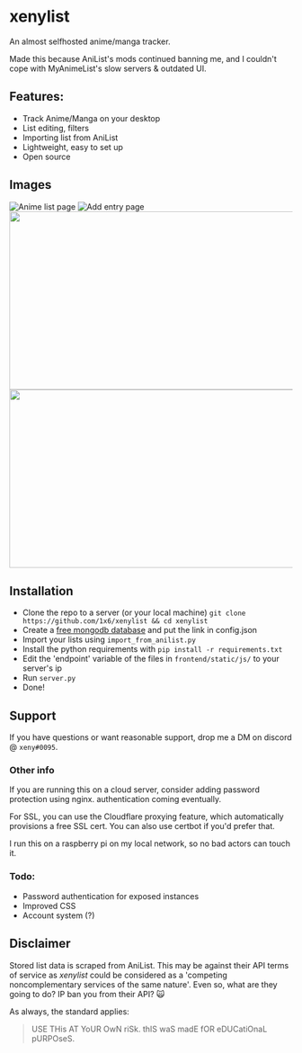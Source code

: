 
# xenylist
An almost selfhosted anime/manga tracker. 

Made this because AniList's mods continued banning me, and I couldn't cope with MyAnimeList's slow servers & outdated UI.

## Features:
 - Track Anime/Manga on your desktop
 - List editing, filters
 - Importing list from AniList
 - Lightweight, easy to set up
 - Open source

## Images
![Anime list page]()
![Add entry page]()
<img src="https://user-images.githubusercontent.com/44981148/189462374-8232d4dc-8689-4af5-8134-7e4e480bcf15.png" width="640" height="317" />
<img src="https://user-images.githubusercontent.com/44981148/189462434-669836df-baf8-4f35-bb6a-15db68af209f.png" width="640" height="317" />

## Installation

 - Clone the repo to a server (or your local machine)
  `git clone https://github.com/1x6/xenylist && cd xenylist`
 - Create a [free mongodb database](https://www.mongodb.com/cloud/atlas/) and put the link in config.json
 - Import your lists using `import_from_anilist.py`
 - Install the python requirements with `pip install -r requirements.txt`
 - Edit the 'endpoint' variable of the files in `frontend/static/js/` to your server's ip
 - Run `server.py`
 - Done!

## Support
If you have questions or want reasonable support, drop me a DM on discord @ `xeny#0095`.

### Other info
If you are running this on a cloud server, consider adding password protection using nginx. authentication coming eventually.

For SSL, you can use the Cloudflare proxying feature, which automatically provisions a free SSL cert. You can also use certbot if you'd prefer that. 

I run this on a raspberry pi on my local network, so no bad actors can touch it.

### Todo:
- Password authentication for exposed instances
- Improved CSS
- Account system (?)

## Disclaimer
 Stored list data is scraped from AniList. This may be against their API terms of service as *xenylist* could be considered as a 'competing noncomplementary services of the same nature'. Even so, what are they going to do? IP ban you from their API? 🙀

As always, the standard applies:
> USE THis AT YoUR OwN riSk. thIS waS madE fOR eDUCatiOnaL pURPOseS.

